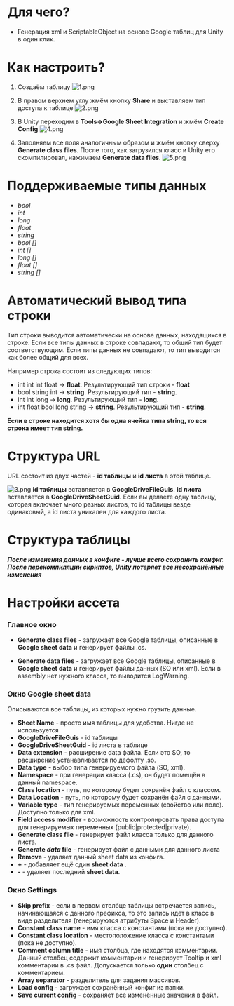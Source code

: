 # Для чего? #

* Генерация xml и ScriptableObject на основе Google таблиц для Unity в один клик.

# Как настроить? #

1. Создаём таблицу 
![1.png](https://bitbucket.org/repo/gLan95/images/3915615596-1.png)

2. В правом верхнем углу жмём кнопку **Share** и выставляем тип доступа к таблице 
![2.png](https://bitbucket.org/repo/gLan95/images/651845763-2.png)

3. В Unity переходим в **Tools->Google Sheet Integration** и жмём **Create Config** 
![4.png](https://bitbucket.org/repo/gLan95/images/890118217-4.png)

4. Заполняем все поля аналогичным образом и жмём кнопку сверху **Generate class files**. После того, как загрузился класс и Unity его скомпилировал, нажимаем **Generate data files**. 
![5.png](https://bitbucket.org/repo/gLan95/images/198756042-5.png)

# Поддерживаемые типы данных #

* *bool*
* *int*
* *long*
* *float*
* *string*
* *bool []*
* *int []*
* *long []*
* *float []*
* *string []*

# Автоматический вывод типа строки #

Тип строки выводится автоматически на основе данных, находящихся в строке.
Если все типы данных в строке совпадают, то общий тип будет соответствующим.
Если типы данных не совпадают, то тип выводится как более общий для всех. 

Например строка состоит из следующих типов:

* int int int float -> **float**. Результирующий тип строки - **float**
* bool string int -> **string**. Результирующий тип - **string**. 
* int int long -> **long**. Результирующий тип - **long**. 
* int float bool long string -> **string**. Результирующий тип - **string**. 

**Если в строке находится хотя бы одна ячейка типа string, то вся строка имеет тип string.**



# Структура URL #

URL состоит из двух частей - **id таблицы** и **id листа** в этой таблице.

![3.png](https://bitbucket.org/repo/gLan95/images/4070177516-3.png)
**id таблицы** вставляется в **GoogleDriveFileGuis**.
**id листа** вставляется в **GoogleDriveSheetGuid**.
Если вы делаете одну таблицу, которая включает много разных листов, то id таблицы везде одинаковый, а id листа уникален для каждого листа.


# Структура таблицы #

***После изменения данных в конфиге - лучше всего сохранить конфиг. После перекомпиляции скриптов, Unity потеряет все несохранённые изменения***

# Настройки ассета #
### Главное окно ###

* **Generate class files** - загружает все Google таблицы, описанные в **Google sheet data** и генерирует файлы .cs.

* **Generate data files** - загружает все Google таблицы, описанные в **Google sheet data** и генерирует файлы данных (SO или xml). Если в assembly нет нужного класса, то выводится LogWarning.

### Окно **Google sheet data** ###

Описываются все таблицы, из которых нужно грузить данные.

* **Sheet Name** - просто имя таблицы для удобства. Нигде не используется
* **GoogleDriveFileGuis** - id таблицы
* **GoogleDriveSheetGuid** - id листа в таблице
* **Data extension** - расширение data файла. Если это SO, то расширение устанавливается по дефолту .so.
* **Data type** - выбор типа генерируемого файла (SO, xml).
* **Namespace** - при генерации класса (.cs), он будет помещён в данный namespace.
* **Class location** - путь, по которому будет сохранён файл с классом.
* **Data Location** - путь, по которому будет сохранён файл с данными.
* **Variable type** - тип генерируемых переменных (свойство или поле). Доступно только для xml.
* **Field access modifier** - возможность контролировать права доступа для генерируемых переменных (public|protected|private).
* **Generate class file** - генерирует файл класса только для данного листа.
* **Generate *data* file** - генерирует файл с данными для данного листа
* **Remove** - удаляет данный sheet data из конфига.
* **+** - добавляет ещё один **sheet data** .
* **-** - удаляет последний **sheet data**.

### Окно **Settings** ###

* **Skip prefix** - если в первом столбце таблицы встречается запись, начинающаяся с данного префикса, то это запись идёт в класс в виде разделителя (генерируются атрибуты Space и Header).
* **Constant class name** - имя класса с константами (пока не доступно).
* **Constant class location** - местоположение класса с константами (пока не доступно).
* **Comment column title** - имя столбца, где находятся комментарии. Данный столбец содержит комментарии и генерирует Tooltip и xml комментарии в .cs файл. Допускается только **один** столбец с комментарием.
* **Array separator** - разделитель для задания массивов.
* **Load config** - загружает сохранённый конфиг из папки.
* **Save current config** - сохраняет все изменённые значения в файл.